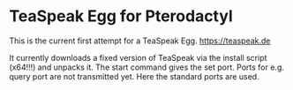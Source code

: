 # TeaSpeak Egg for Pterodactyl
This is the current first attempt for a TeaSpeak Egg.
https://teaspeak.de

It currently downloads a fixed version of TeaSpeak via the install script (x64!!!) and unpacks it.
The start command gives the set port.
Ports for e.g. query port are not transmitted yet. Here the standard ports are used.
